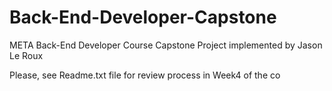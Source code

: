 # Back-End-Developer-Capstone

META Back-End Developer Course Capstone Project implemented by Jason Le Roux

Please, see Readme.txt file for review process in Week4 of the co
